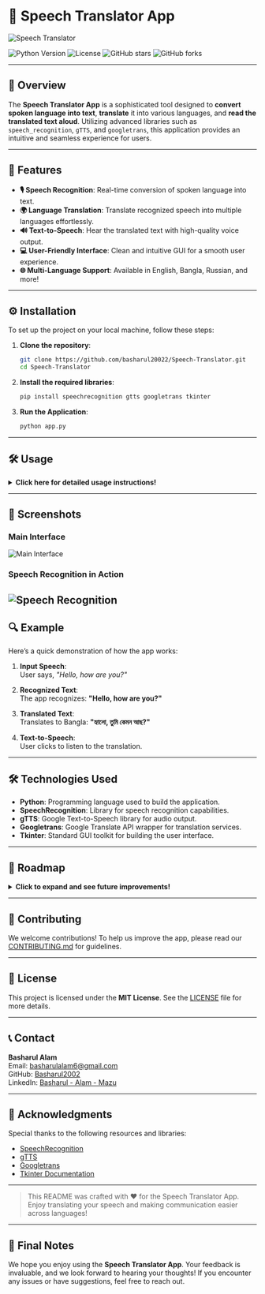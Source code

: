 # 🎤 **Speech Translator App**  
![Speech Translator](./assets/cover.png) <!-- Replace with your project banner -->

![Python Version](https://img.shields.io/badge/Python-3.8%2B-blue.svg) ![License](https://img.shields.io/badge/License-MIT-brightgreen.svg) ![GitHub stars](https://img.shields.io/github/stars/basharul2002/Speech-Translator?style=social) 
![GitHub forks](https://img.shields.io/github/forks/basharul2002/Speech-Translator?style=social) 

---

## 📖 Overview
The **Speech Translator App** is a sophisticated tool designed to **convert spoken language into text**, **translate** it into various languages, and **read the translated text aloud**. Utilizing advanced libraries such as `speech_recognition`, `gTTS`, and `googletrans`, this application provides an intuitive and seamless experience for users.

---

## 🌟 Features
- **🎙️ Speech Recognition**: Real-time conversion of spoken language into text.
- **🌍 Language Translation**: Translate recognized speech into multiple languages effortlessly.
- **🔊 Text-to-Speech**: Hear the translated text with high-quality voice output.
- **💻 User-Friendly Interface**: Clean and intuitive GUI for a smooth user experience.
- **🌐 Multi-Language Support**: Available in English, Bangla, Russian, and more!

---

## ⚙️ Installation
To set up the project on your local machine, follow these steps:

1. **Clone the repository**:
   ```bash
   git clone https://github.com/basharul20022/Speech-Translator.git
   cd Speech-Translator
   ```

2. **Install the required libraries**:
   ```bash
   pip install speechrecognition gtts googletrans tkinter
   ```

3. **Run the Application**:
   ```bash
   python app.py
   ```

---

## 🛠️ Usage
<details>
<summary><strong>Click here for detailed usage instructions!</strong></summary>

1. **Launch the App**: Open your terminal and run the app using the command mentioned above.
2. **Select Languages**: Choose the language for speech recognition and the desired target language for translation from the dropdown menus.
3. **Recognize Speech**:
   - Press the **Recognize Speech** button and start speaking clearly.
4. **Listen to Translated Text**:
   - After translation, click the **Speak Translated Text** button to hear the output.

</details>

---

## 🎨 Screenshots
### Main Interface
![Main Interface](./assets/main_interface.png) 

### Speech Recognition in Action
![Speech Recognition](./assets/speech_recognition.png) 
---

## 🔍 Example
Here’s a quick demonstration of how the app works:

1. **Input Speech**:  
   User says, *"Hello, how are you?"*

2. **Recognized Text**:  
   The app recognizes: **"Hello, how are you?"**

3. **Translated Text**:  
   Translates to Bangla: **"হ্যালো, তুমি কেমন আছ?"**

4. **Text-to-Speech**:  
   User clicks to listen to the translation.

---

## 🛠️ Technologies Used
- **Python**: Programming language used to build the application.
- **SpeechRecognition**: Library for speech recognition capabilities.
- **gTTS**: Google Text-to-Speech library for audio output.
- **Googletrans**: Google Translate API wrapper for translation services.
- **Tkinter**: Standard GUI toolkit for building the user interface.

---

## 📅 Roadmap
<details>
<summary><strong>Click to expand and see future improvements!</strong></summary>

### Planned Features
- [ ] **Add more language options**: Expand language support for global users.
- [ ] **Improve accuracy**: Enhance speech recognition capabilities.
- [ ] **UI/UX enhancements**: Refine the interface for better user experience.
- [ ] **User history tracking**: Integrate backend to save user interactions and preferences.

</details>

---

## 🤝 Contributing
We welcome contributions! To help us improve the app, please read our [CONTRIBUTING.md](CONTRIBUTING.md) for guidelines.

---

## 📄 License
This project is licensed under the **MIT License**. See the [LICENSE](LICENSE) file for more details.

---

## 📞 Contact
**Basharul Alam**  
Email: [basharulalam6@gmail.com](mailto:basharulalam6@gmail.com)  
GitHub: [Basharul2002](https://github.com/basharul2002)  
LinkedIn: [Basharul - Alam - Mazu](https://www.linkedin.com/in/basharul-alam-mazu/)

---

## 🌟 Acknowledgments
Special thanks to the following resources and libraries:
- [SpeechRecognition](https://pypi.org/project/SpeechRecognition/)
- [gTTS](https://pypi.org/project/gTTS/)
- [Googletrans](https://pypi.org/project/googletrans/)
- [Tkinter Documentation](https://docs.python.org/3/library/tkinter.html)

---

> This README was crafted with ❤️ for the Speech Translator App. Enjoy translating your speech and making communication easier across languages!

---

## 🌈 Final Notes
We hope you enjoy using the **Speech Translator App**. Your feedback is invaluable, and we look forward to hearing your thoughts! If you encounter any issues or have suggestions, feel free to reach out.
